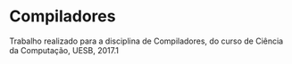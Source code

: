 # Compiladores
Trabalho realizado para a disciplina de Compiladores, do curso de Ciência da Computação, UESB, 2017.1
